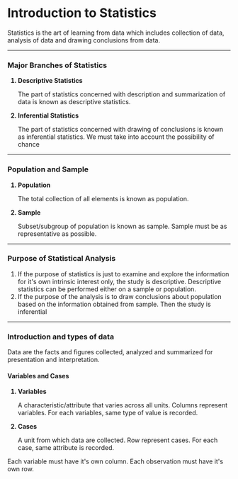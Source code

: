 <h1>Introduction to Statistics</h1>

<p>
  Statistics is the art of learning from data which includes collection of data, analysis of data and drawing conclusions from     data.
</p>
<hr/>
<h3>Major Branches of Statistics</h3>
<ol>
  <b><li>Descriptive Statistics</li></b>
  <p>The part of statistics concerned with description and summarization of data is known as descriptive statistics.</p>
  <b><li>Inferential Statistics</li></b>
  <p>
    The part of statistics concerned with drawing of conclusions is known as inferential statistics. We must take into account      the possibility of chance</p>
</ol>
<hr/>
<h3>Population and Sample</h3>
<ol>
  <b><li>Population</li></b>
  <p>
    The total collection of all elements is known as population.
  </p>
  <b><li>Sample</li></b>
  <p>
    Subset/subgroup of population is known as sample. Sample must be as representative as possible.
  </p>
</ol>
<hr/>
<h3>Purpose of Statistical Analysis</h3>
<ol>
  <li>
    If the purpose of statistics is just to examine and explore the information for it's own intrinsic interest only, the   
    study is descriptive. Descriptive statistics can be performed either on a sample or population.
  </li>
  <li>
    If the purpose of the analysis is to draw conclusions about population based on the information obtained from sample.        Then the study is inferential
  </li>
</ol>
<hr/>
<h3>Introduction and types of data</h3>
<p>
  Data are the facts and figures collected, analyzed and summarized for presentation and interpretation.
</p>
<h4>Variables and Cases</h4>
<ol>
  <b><li>Variables</li></b>
  <p>
    A characteristic/attribute that varies across all units. Columns represent variables. For each variables, same type of       value is recorded.
  </p>
  <b><li>Cases</li></b>
  <p>
    A unit from which data are collected. Row represent cases. For each case, same attribute is recorded.
  </p>
</ol>
<p>
  Each variable must have it's own column. Each observation must have it's own row.
</p>
